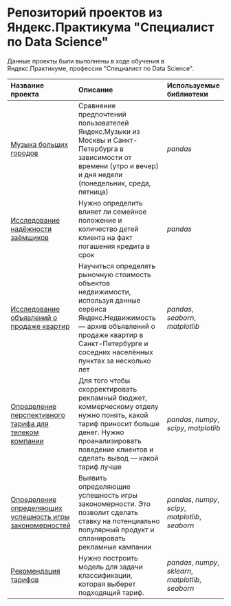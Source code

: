 # Репозиторий проектов из Яндекс.Практикума "Специалист по Data Science"

Данные проекты были выполнены в ходе обучения в Яндекс.Практикуме, профессии "Специалист по Data Science".

| Название проекта | Описание | Используемые библиотеки | 
| :---------------------- | :---------------------- | :---------------------- |
| [Музыка больших городов](big_cities_music) | Сравнение предпочтений пользователей Яндекс.Музыки из Москвы и Санкт-Петербурга в зависимости от времени (утро и вечер) и дня недели (понедельник, среда, пятница)| *pandas* |
| [Исследование надёжности заёмщиков](research_on_the_reliability_of_borrowers) | Нужно определить влияет ли семейное положение и количество детей клиента на факт погашения кредита в срок| *pandas* |
| [Исследование объявлений о продаже квартир](research_of_apartments_for_sale) | Научиться определять рыночную стоимость объектов недвижимости, используя данные сервиса Яндекс.Недвижимость — архив объявлений о продаже квартир в Санкт-Петербурге и соседних населённых пунктах за несколько лет| *pandas*, *seaborn*, *matplotlib* |
| [Определение перспективного тарифа для телеком компании](determination_of_a_promising_tariff_for_a_telecom_company) | Для того чтобы скорректировать рекламный бюджет, коммерческому отделу нужно понять, какой тариф приносит больше денег. Нужно проанализировать поведение клиентов и сделать вывод — какой тариф лучше| *pandas*, *numpy*, *scipy*, *matplotlib* |
| [Определение определяющих успешность игры закономерностей](determination_of_patterns_affecting_the_success_of_the_game) | Выявить определяющие успешность игры закономерности. Это позволит сделать ставку на потенциально популярный продукт и спланировать рекламные кампании| *pandas*, *numpy*, *scipy*, *matplotlib*, *seaborn* |
| [Рекомендация тарифов](tariff_recommendation) | Нужно построить модель для задачи классификации, которая выберет подходящий тариф.| *pandas*, *numpy*, *sklearn*, *matplotlib*, *seaborn* |
